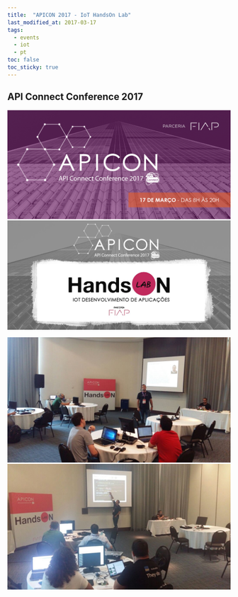 ```yaml
---
title:  "APICON 2017 - IoT HandsOn Lab"
last_modified_at: 2017-03-17
tags:
  - events
  - iot
  - pt
toc: false
toc_sticky: true
---
```


## API Connect Conference 2017

![](/assets/images/posts/2017-03-17-apicon/01.png)
![](/assets/images/posts/2017-03-17-apicon/02.jpeg)

![](/assets/images/posts/2017-03-17-apicon/03.JPG)
![](/assets/images/posts/2017-03-17-apicon/04.JPG)
